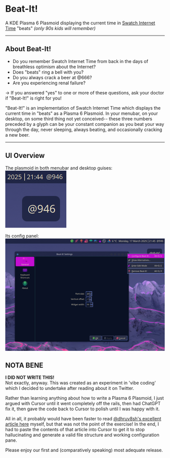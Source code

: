 # Beat-It!  

A KDE Plasma 6 Plasmoid displaying the current time in [Swatch Internet Time](https://en.wikipedia.org/wiki/Swatch_Internet_Time) "beats" *(only 90s kids will remember)*

------
## About Beat-It!
* Do you remember Swatch Internet Time from back in the days of breathless optimism about the Internet?  
* Does "beats" ring a bell with you?  
* Do you always crack a beer at @666?  
* Are you experiencing renal failure?  

-> If you answered "yes" to one or more of these questions, ask your doctor if "Beat-It!" is right for you!  

"Beat-It!" is an implementation of Swatch Internet Time which displays the current time in "beats" as a Plasma 6 Plasmoid. In your menubar, on your desktop, on some third thing not yet conceived-- these three numbers preceded by a glyph can be your constant companion as you beat your way through the day, never sleeping, always beating, and occasionally cracking a new beer.  

------
## UI Overview
The plasmoid in both menubar and desktop guises:  
![the moid as it be](beat-it-screenshot.png)  

Its config panel:  
![config panel](configpanel.png)

## NOTA BENE  
**I DID NOT WRITE THIS!**  
Not exactly, anyway. This was created as an experiment in 'vibe coding' which I decided to undertake after reading about it on Twitter.

Rather than learning anything about how to write a Plasma 6 Plasmoid, I just argued with Cursor until it went completely off the rails, then had ChatGPT fix it, then gave the code back to Cursor to polish until I was happy with it.

All in all, it probably would have been faster to read [@dhruv8sh's excellent article here](https://medium.com/@dhruv8sh_34505/write-an-applet-for-plasma-6-0b8fd3a0334f) myself, but that was not the point of the exercise! In the end, I had to paste the contents of that article into Cursor to get it to stop hallucinating and generate a valid file structure and working configuration pane.

Please enjoy our first and (comparatively speaking) most adequate release.
